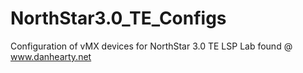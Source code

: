 # NorthStar3.0_TE_Configs
Configuration of vMX devices for NorthStar 3.0 TE LSP Lab found @ www.danhearty.net
